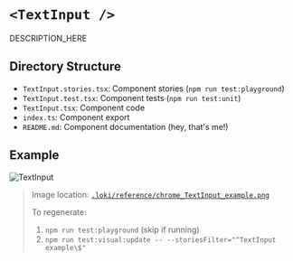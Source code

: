 # `<TextInput />`

DESCRIPTION_HERE

## Directory Structure

- `TextInput.stories.tsx`: Component stories (`npm run test:playground`)
- `TextInput.test.tsx`: Component tests (`npm run test:unit`)
- `TextInput.tsx`: Component code
- `index.ts`: Component export
- `README.md`: Component documentation (hey, that's me!)

## Example

![TextInput](../../../.loki/reference/chrome_TextInput_example.png)

> Image location: [`.loki/reference/chrome_TextInput_example.png`](../../../.loki/reference/chrome_TextInput_example.png)
> 
> To regenerate: 
> 1. `npm run test:playground` (skip if running)
> 1. `npm run test:visual:update -- --storiesFilter="^TextInput example\$"`